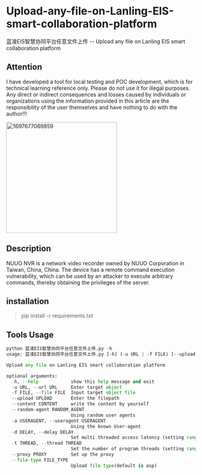 # Upload-any-file-on-Lanling-EIS-smart-collaboration-platform
蓝凌EIS智慧协同平台任意文件上传 -- Upload any file on Lanling EIS smart collaboration platform

## Attention
I have developed a tool for local testing and POC development, which is for technical learning reference only. Please do not use it for illegal purposes. Any direct or indirect consequences and losses caused by individuals or organizations using the information provided in this article are the responsibility of the user themselves and have nothing to do with the author!!!

<img width="294" alt="1697677069859" src="https://github.com/thedarknessdied/Upload-any-file-on-Lanling-EIS-smart-collaboration-platform/assets/56123966/7a97ebb9-c935-420b-9fc0-c612d9f02f8e">

## Description
NUUO NVR is a network video recorder owned by NUUO Corporation in Taiwan, China, China. The device has a remote command execution vulnerability, which can be used by an attacker to execute arbitrary commands, thereby obtaining the privileges of the server.

## installation
> pip install -r requirements.txt

## Tools Usage
```python
python 蓝凌EIS智慧协同平台任意文件上传.py -h
usage: 蓝凌EIS智慧协同平台任意文件上传.py [-h] (-u URL | -f FILE) [--upload UPLOAD | --content CONTENT] [--random-agent RANDOM_AGENT | -a USERAGENT] [-d DELAY] [-t THREAD] [--proxy PROXY] --file-type FILE_TYPE

Upload any file on Lanling EIS smart collaboration platform

optional arguments:
  -h, --help            show this help message and exit
  -u URL, --url URL     Enter target object
  -f FILE, --file FILE  Input target object file
  --upload UPLOAD       Enter the filepath
  --content CONTENT     write the content by yourself
  --random-agent RANDOM_AGENT
                        Using random user agents
  -a USERAGENT, --useragent USERAGENT
                        Using the known User-agent
  -d DELAY, --delay DELAY
                        Set multi threaded access latency (setting range from 0 to 5)
  -t THREAD, --thread THREAD
                        Set the number of program threads (setting range from 1 to 50)
  --proxy PROXY         Set up the proxy
  --file-type FILE_TYPE
                        Upload file type(default is asp)
```
